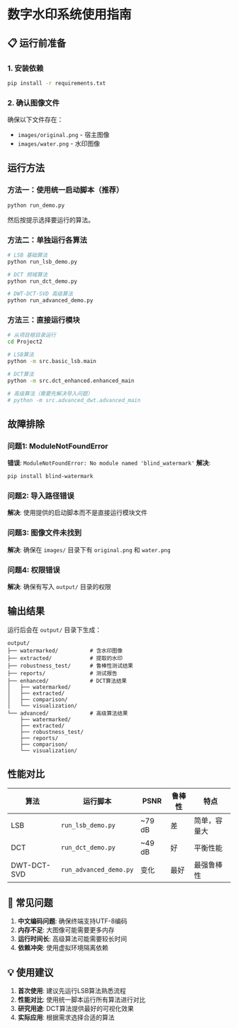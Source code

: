 # 数字水印系统使用指南

## 📋 运行前准备

### 1. 安装依赖
```bash
pip install -r requirements.txt
```

### 2. 确认图像文件
确保以下文件存在：
- `images/original.png` - 宿主图像
- `images/water.png` - 水印图像

## 运行方法

### 方法一：使用统一启动脚本（推荐）
```bash
python run_demo.py
```
然后按提示选择要运行的算法。

### 方法二：单独运行各算法
```bash
# LSB 基础算法
python run_lsb_demo.py

# DCT 频域算法  
python run_dct_demo.py

# DWT-DCT-SVD 高级算法
python run_advanced_demo.py
```

### 方法三：直接运行模块
```bash
# 从项目根目录运行
cd Project2

# LSB算法
python -m src.basic_lsb.main

# DCT算法  
python -m src.dct_enhanced.enhanced_main

# 高级算法（需要先解决导入问题）
# python -m src.advanced_dwt.advanced_main
```

## 故障排除

### 问题1: ModuleNotFoundError
**错误**: `ModuleNotFoundError: No module named 'blind_watermark'`
**解决**: 
```bash
pip install blind-watermark
```

### 问题2: 导入路径错误
**解决**: 使用提供的启动脚本而不是直接运行模块文件

### 问题3: 图像文件未找到
**解决**: 确保在 `images/` 目录下有 `original.png` 和 `water.png`

### 问题4: 权限错误
**解决**: 确保有写入 `output/` 目录的权限

## 输出结果

运行后会在 `output/` 目录下生成：

```
output/
├── watermarked/          # 含水印图像
├── extracted/            # 提取的水印
├── robustness_test/      # 鲁棒性测试结果
├── reports/              # 测试报告
├── enhanced/             # DCT算法结果
│   ├── watermarked/
│   ├── extracted/
│   ├── comparison/
│   └── visualization/
└── advanced/             # 高级算法结果
    ├── watermarked/
    ├── extracted/
    ├── robustness_test/
    ├── reports/
    ├── comparison/
    └── visualization/
```

## 性能对比

| 算法 | 运行脚本 | PSNR | 鲁棒性 | 特点 |
|------|----------|------|--------|------|
| LSB | `run_lsb_demo.py` | ~79 dB | 差 | 简单，容量大 |
| DCT | `run_dct_demo.py` | ~49 dB | 好 | 平衡性能 |
| DWT-DCT-SVD | `run_advanced_demo.py` | 变化 | 最好 | 最强鲁棒性 |

## 🐛 常见问题

1. **中文编码问题**: 确保终端支持UTF-8编码
2. **内存不足**: 大图像可能需要更多内存
3. **运行时间长**: 高级算法可能需要较长时间
4. **依赖冲突**: 使用虚拟环境隔离依赖

## 💡 使用建议

1. **首次使用**: 建议先运行LSB算法熟悉流程
2. **性能对比**: 使用统一脚本运行所有算法进行对比
3. **研究用途**: DCT算法提供最好的可视化效果
4. **实际应用**: 根据需求选择合适的算法 